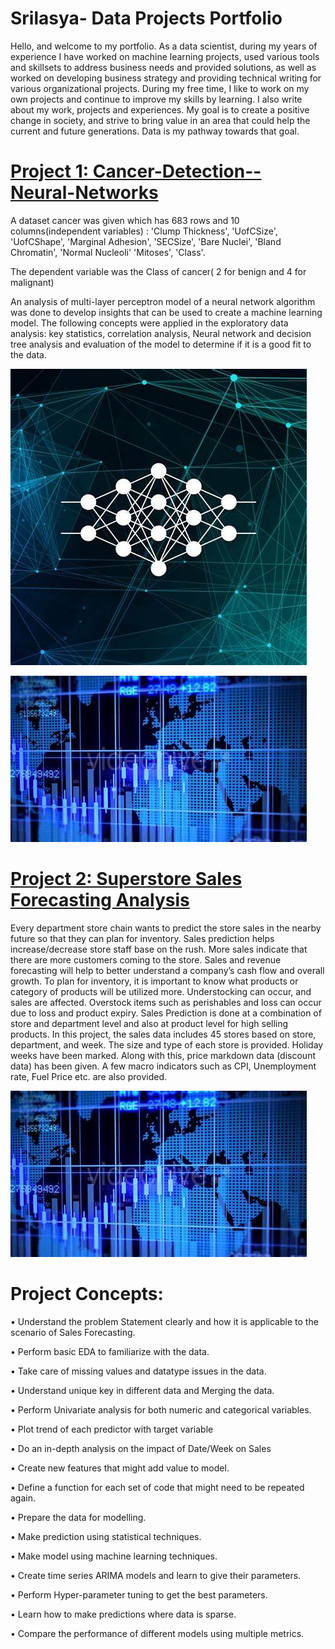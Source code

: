 # Srilasya- Data Projects Portfolio
Hello,  and welcome to my portfolio. As a data scientist, during my years of experience I have worked on machine learning projects, used various tools and skillsets to address business needs and provided solutions, as well as worked on developing business strategy and providing technical writing for various organizational projects. During my free time, I like to work on my own projects and continue to improve my skills by learning. I also write about my work, projects and experiences. My goal is to create a positive change in society, and strive to bring value in an area that could help the current and future generations. Data is my pathway towards that goal.

# [Project 1: Cancer-Detection--Neural-Networks](https://github.com/Srilasyag/Cancer-Detection--Neural-Networks)
A dataset cancer was given which has 683 rows and 10 columns(independent variables) : 'Clump Thickness', 'UofCSize', 'UofCShape', 'Marginal Adhesion', 'SECSize', 'Bare Nuclei', 'Bland Chromatin', 'Normal Nucleoli' 'Mitoses', 'Class'.

The dependent variable was the Class of cancer( 2 for benign and 4 for malignant)

An analysis of multi-layer perceptron model of a neural network algorithm was done to develop insights that can be used to create a machine learning model. The following concepts were applied in the exploratory data analysis: key statistics, correlation analysis, Neural network and decision tree analysis and evaluation of the model to determine if it is a good fit to the data.

![](/images/th.jpg)




![](/images/pic.jpg)
# [Project 2: Superstore Sales Forecasting Analysis](https://github.com/Srilasyag/Superstore-Walmart-Sales-Forecasting-Analysis)
Every department store chain wants to predict the store sales in the nearby future so that they can plan for inventory.
Sales prediction helps increase/decrease store staff base on the rush.
More sales indicate that there are more customers coming to the store. Sales and revenue forecasting will help to better understand a company’s cash flow and overall growth.
To plan for inventory, it is important to know what products or category of products will be utilized more. Understocking can occur, and sales are affected. Overstock items such as perishables and loss can occur due to loss and product expiry. 
Sales Prediction is done at a combination of store and department level and also at product level for high selling products.
In this project, the sales data includes 45 stores based on store, department, and week. The size and type of each store is provided. Holiday weeks have been marked. Along with this, price markdown data (discount data) has been given. A few macro indicators such as CPI, Unemployment rate, Fuel Price etc. are also provided.

![](/images/pic.jpg)

# Project Concepts:

•	Understand the problem Statement clearly and how it is applicable to the scenario of Sales Forecasting.

•	Perform basic EDA to familiarize with the data.

•	Take care of missing values and datatype issues in the data.

•	Understand unique key in different data and Merging the data.

•	Perform Univariate analysis for both numeric and categorical variables.

•	Plot trend of each predictor with target variable 

•	Do an in-depth analysis on the impact of Date/Week on Sales

•	Create new features that might add value to model.

•	Define a function for each set of code that might need to be repeated again. 

•	Prepare the data for modelling.

•	Make prediction using statistical techniques.

•	Make model using machine learning techniques.

•	Create time series ARIMA models and learn to give their parameters.

•	Perform Hyper-parameter tuning to get the best parameters.

•	Learn how to make predictions where data is sparse.

•	Compare the performance of different models using multiple metrics.

